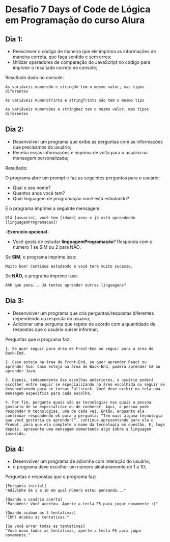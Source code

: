 # Desafio 7 Days of Code de Lógica em Programação do curso Alura
## Dia 1:

- Reescrever o código de  maneira que ele imprima as informações de maneira correta, que faça sentido e sem erros;
- Utilizar operadores de comparação do JavaScript no código para imprimir o resultado correto no console;

Resultado dado no console:
```
As variáveis numeroUm e stringUm tem o mesmo valor, mas tipos diferentes

As variáveis numeroTrinta e stringTrinta não tem o mesmo tipo

As variáveis numeroDez e stringDez tem o mesmo valor, mas tipos diferentes
```

## Dia 2:

- Desenvolver um programa que exibe as perguntas com as informações que precisamos do usuário;
- Receba essas informações e imprima de volta para o usuário na mensagem personalizada;

Resultado: 

O programa abre um prompt e faz as seguintes perguntas para o usuário:

- Qual o seu nome?
- Quantos anos você tem?
- Qual linguagem de programação você está estudando?

E o programa imprime a seguinte mensagem:
```
Olá [usuario], você tem [idade] anos e já está aprendendo [linguagemProgramacao]!
```

-**Exercício opcional**-

- Você gosta de estudar **linguagemProgramação**? Responda com o número 1 se SIM ou 2 para NÃO.

Se **SIM**, o programa imprime isso:
```
Muito bom! Continue estudando e você terá muito sucesso.
```

Se **NÃO**, o programa imprime isso:
```
Ahh que pena... Já tentou aprender outras linguagens?
```

## Dia 3:

- Desenvolver um programa que cria perguntas/respostas diferentes dependendo da resposta do usuário;
- Adicionar uma pergunta que repete de acordo com a quantidade de respostas que o usuário quiser informar;

Perguntas que o programa faz:
```
1. Se quer seguir para área de Front-End ou seguir para a área de Back-End.

2. Caso esteja na área de Front-End, se quer aprender React ou aprender Vue. Caso esteja na área de Back-End, poderá aprender C# ou aprender Java.

3. Depois, independente das escolhas anteriores, o usuário poderá escolher entre seguir se especializando na área escolhida ou seguir se desenvolvendo para se tornar Fullstack. Você deve exibir na tela uma mensagem específica para cada escolha.

4. Por fim, pergunte quais são as tecnologias nas quais a pessoa gostaria de se especializar ou de conhecer. Aqui, a pessoa pode responder N tecnologias, uma de cada vez. Então, enquanto ela continuar respondendo ok para a pergunta: “Tem mais alguma tecnologia que você gostaria de aprender?”, continue apresentando para ela o Prompt, para que ela complete o nome da tecnologia em questão. E, logo depois, apresente uma mensagem comentando algo sobre a linguagem inserida.
```

## Dia 4:

- Desenvolver um programa de adivinha com interação do usuário;
- o programa deve escolher um número aleatoriamente de 1 a 10;

Perguntas e respostas que o programa faz:
```
[Pergunta inicial]
"Adivinhe de 1 a 10 em qual número estou pensando..."

[Quando o usuário acerta]
"Parabéns! Você acertou. Aperte a tecla F5 para jogar novamente :)"

[Quando acabam as 3 tentativas]
"Ihh! Acabou as tentativas."

[Se você errar todas as tentativas]
"Você usou todas as tentativas, aperte a tecla F5 para jogar novamente."
```
